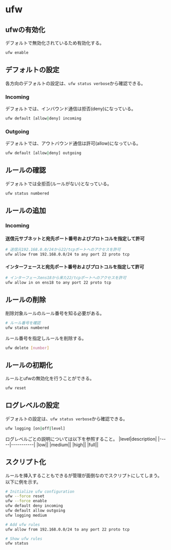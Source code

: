 # ufw
## ufwの有効化
デフォルトで無効化されているため有効化する。
```sh
ufw enable
```

## デフォルトの設定
各方向のデフォルトの設定は、`ufw status verbose`から確認できる。
### Incoming
デフォルトでは、インバウンド通信は拒否(deny)になっている。
```sh
ufw default [allow|deny] incoming
```
### Outgoing
デフォルトでは、アウトバウンド通信は許可(allow)になっている。
```sh
ufw default [allow|deny] outgoing
```

## ルールの確認
デフォルトでは全拒否(ルールがない)となっている。
```sh
ufw status numbered
```

## ルールの追加
### Incoming
#### 送信元サブネットと宛先ポート番号およびプロトコルを指定して許可
```sh
# 送信元192.168.0.0/24から22/tcpポートへのアクセスを許可
ufw allow from 192.168.0.0/24 to any port 22 proto tcp
```
#### インターフェースと宛先ポート番号およびプロトコルを指定して許可
```sh
# インターフェースens18から来た22/tcpポートへのアクセスを許可
ufw allow in on ens18 to any port 22 proto tcp
```

## ルールの削除
削除対象ルールのルール番号を知る必要がある。
```sh
# ルール番号を確認
ufw status numbered
```
ルール番号を指定しルールを削除する。
```sh
ufw delete [number]
```

## ルールの初期化
ルールとufwの無効化を行うことができる。
```sh
ufw reset
```

## ログレベルの設定
デフォルトの設定は、`ufw status verbose`から確認できる。
```sh
ufw logging [on|off|level]
```
ログレベルごとの説明については以下を参照すること。
|level|description|
|-----|-----------|
|low||
|medium||
|high||
|full||

## スクリプト化
ルールを挿入することもできるが管理が面倒なのでスクリプトにしてしまう。  
以下に例を示す。
```sh
# Initialize ufw configuration
ufw --force reset
ufw --force enable
ufw default deny incoming
ufw default allow outgoing
ufw logging medium

# Add ufw rules
ufw allow from 192.168.0.0/24 to any port 22 proto tcp

# Show ufw rules
ufw status
```
